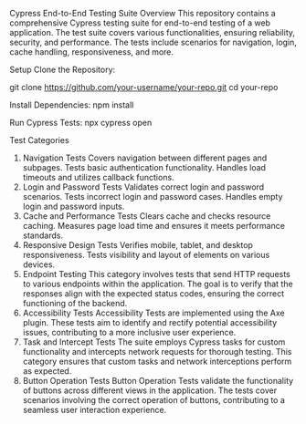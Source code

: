 Cypress End-to-End Testing Suite
Overview
This repository contains a comprehensive Cypress testing suite for end-to-end testing of a web application. The test suite covers various functionalities, ensuring reliability, security, and performance. The tests include scenarios for navigation, login, cache handling, responsiveness, and more.

Setup
Clone the Repository:

git clone https://github.com/your-username/your-repo.git
cd your-repo

Install Dependencies:
npm install

Run Cypress Tests:
npx cypress open

Test Categories
1. Navigation Tests
Covers navigation between different pages and subpages.
Tests basic authentication functionality.
Handles load timeouts and utilizes callback functions.
2. Login and Password Tests
Validates correct login and password scenarios.
Tests incorrect login and password cases.
Handles empty login and password inputs.
3. Cache and Performance Tests
Clears cache and checks resource caching.
Measures page load time and ensures it meets performance standards.
4. Responsive Design Tests
Verifies mobile, tablet, and desktop responsiveness.
Tests visibility and layout of elements on various devices.
5. Endpoint Testing
This category involves tests that send HTTP requests to various endpoints within the application. The goal is to verify that the responses align with the expected status codes, ensuring the correct functioning of the backend.
6. Accessibility Tests
Accessibility Tests are implemented using the Axe plugin. These tests aim to identify and rectify potential accessibility issues, contributing to a more inclusive user experience.
7. Task and Intercept Tests
The suite employs Cypress tasks for custom functionality and intercepts network requests for thorough testing. This category ensures that custom tasks and network interceptions perform as expected.
8. Button Operation Tests
Button Operation Tests validate the functionality of buttons across different views in the application. The tests cover scenarios involving the correct operation of buttons, contributing to a seamless user interaction experience.
